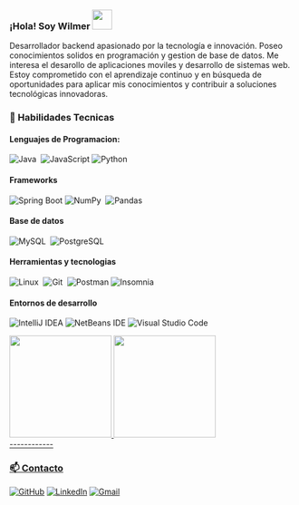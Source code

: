 <h3><b>¡Hola! Soy Wilmer </b><img src="https://media.giphy.com/media/hvRJCLFzcasrR4ia7z/giphy.gif" width="35"></h3>
<p> Desarrollador backend apasionado por la tecnología e innovación. Poseo conocimientos solidos en programación y gestion de base de datos. Me interesa el desarollo de aplicaciones moviles y desarrollo de sistemas web. Estoy comprometido con el aprendizaje continuo y en búsqueda de oportunidades para aplicar mis conocimientos y contribuir a soluciones tecnológicas innovadoras. </p>

### 🔧 Habilidades Tecnicas
#### Lenguajes de Programacion:

![Java](https://img.shields.io/badge/Java-ED8B00?style=for-the-badge&logo=java&logoColor=white)&nbsp;
![JavaScript](https://img.shields.io/badge/JavaScript-F7DF1E.svg?style=for-the-badge&logo=JavaScript&logoColor=black)
![Python](https://img.shields.io/badge/Python-3776AB?style=for-the-badge&logo=python&logoColor=white)&nbsp;

#### Frameworks

![Spring Boot](https://img.shields.io/badge/Spring_Boot-6DB33F.svg?style=for-the-badge&logo=Spring%20Boot&logoColor=white)
![NumPy](https://img.shields.io/badge/numpy-%23013243.svg?style=for-the-badge&logo=numpy&logoColor=white)&nbsp;
![Pandas](https://img.shields.io/badge/pandas-%23150458.svg?style=for-the-badge&logo=pandas&logoColor=white)&nbsp;

#### Base de datos

![MySQL](https://img.shields.io/badge/MySQL-00000F?style=for-the-badge&logo=mysql&logoColor=white)&nbsp;
![PostgreSQL](https://img.shields.io/badge/PostgreSQL-316192?style=for-the-badge&logo=postgresql&logoColor=white)&nbsp;

#### Herramientas y tecnologias 

![Linux](https://img.shields.io/badge/Linux-FCC624?style=for-the-badge&logo=linux&logoColor=black)&nbsp;
![Git](https://img.shields.io/badge/GIT-E44C30?style=for-the-badge&logo=git&logoColor=white)&nbsp;
![Postman](https://img.shields.io/badge/Postman-FF6C37.svg?style=for-the-badge&logo=Postman&logoColor=white)
![Insomnia](https://img.shields.io/badge/Insomnia-5849BE.svg?style=for-the-badge&logo=Insomnia&logoColor=white)

#### Entornos de desarrollo

![IntelliJ IDEA](https://img.shields.io/badge/IntelliJ_IDEA-000000.svg?style=for-the-badge&logo=IntelliJ%20IDEA&logoColor=white)
![NetBeans IDE](https://img.shields.io/badge/NetBeans-1B6AC6.svg?style=for-the-badge&logo=Apache%20NetBeans%20IDE&logoColor=white)
![Visual Studio Code](https://img.shields.io/badge/Visual%20Studio%20Code-0078d7.svg?style=for-the-badge&logo=visual-studio-code&logoColor=white)

<div>
  <a href="https://github.com/wRodrig022">
  <img height="180em" src="https://github-readme-stats.vercel.app/api?username=wRodrig022&show_icons=true&theme=light&include_all_commits=true&count_private=true"/>
  <img height="180em" src="https://github-readme-stats.vercel.app/api/top-langs/?username=wRodrig022&layout=compact&langs_count=16&theme=light"/>
</div>
------------
    
### 📫 Contacto
[![GitHub](https://img.shields.io/badge/GitHub-100000?style=for-the-badge&logo=github&logoColor=white)](https://github.com/wRodrig022)
[![LinkedIn](https://img.shields.io/badge/LinkedIn-0077B5?style=for-the-badge&logo=linkedin&logoColor=white)](https://www.linkedin.com/in/soñador-hambriento-dev)
[![Gmail](https://img.shields.io/badge/Gmail-red.svg?style=for-the-badge&logo=Gmail&logoColor=white)](https://www.gmail.com/wrodrigoquispechino@gmail.com)


